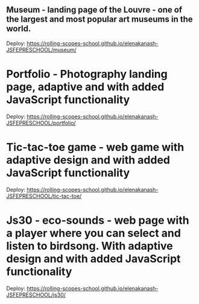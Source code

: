 
## Museum - landing page of the Louvre - one of the largest and most popular art museums in the world.

Deploy: https://rolling-scopes-school.github.io/elenakanash-JSFEPRESCHOOL/museum/

# Portfolio - Photography landing page, adaptive and with added JavaScript functionality

Deploy: https://rolling-scopes-school.github.io/elenakanash-JSFEPRESCHOOL/portfolio/

# Tic-tac-toe game - web game with adaptive design and with added JavaScript functionality

Deploy: https://rolling-scopes-school.github.io/elenakanash-JSFEPRESCHOOL/tic-tac-toe/

# Js30 - eco-sounds - web page  with a player where you can select and listen to birdsong. With adaptive design and with added JavaScript functionality

Deploy: https://rolling-scopes-school.github.io/elenakanash-JSFEPRESCHOOL/js30/


